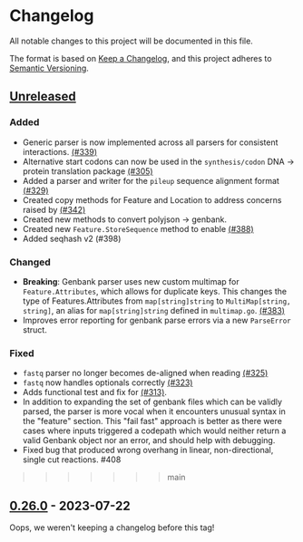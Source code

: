 # Changelog

All notable changes to this project will be documented in this file.

The format is based on [Keep a Changelog](https://keepachangelog.com/en/1.0.0/),
and this project adheres to [Semantic Versioning](https://semver.org/spec/v2.0.0.html).

## [Unreleased]

### Added
- Generic parser is now implemented across all parsers for consistent interactions. [(#339)](https://github.com/TimothyStiles/poly/issues/339)
- Alternative start codons can now be used in the `synthesis/codon` DNA -> protein translation package [(#305)](https://github.com/TimothyStiles/poly/issues/305)
- Added a parser and writer for the `pileup` sequence alignment format [(#329)](https://github.com/TimothyStiles/poly/issues/329)
- Created copy methods for Feature and Location to address concerns raised by [(#342)](https://github.com/TimothyStiles/poly/issues/342)
- Created new methods to convert polyjson -> genbank.
- Created new `Feature.StoreSequence` method to enable [(#388)](https://github.com/TimothyStiles/poly/issues/388)
- Added seqhash v2 (#398)

### Changed
- **Breaking**: Genbank parser uses new custom multimap for `Feature.Attributes`, which allows for duplicate keys. This changes the type of Features.Attributes from `map[string]string` to `MultiMap[string, string]`, an alias for `map[string]string` defined in `multimap.go`. [(#383)](https://github.com/TimothyStiles/poly/issues/383)
- Improves error reporting for genbank parse errors via a new `ParseError` struct.

### Fixed
- `fastq` parser no longer becomes de-aligned when reading [(#325)](https://github.com/TimothyStiles/poly/issues/325)
- `fastq` now handles optionals correctly [(#323)](https://github.com/TimothyStiles/poly/issues/323)
- Adds functional test and fix for [(#313)](https://github.com/TimothyStiles/poly/issues/313).
- In addition to expanding the set of genbank files which can be validly parsed, the parser is more vocal when it encounters unusual syntax in the "feature" section. This "fail fast" approach is better as there were cases where inputs triggered a codepath which would neither return a valid Genbank object nor an error, and should help with debugging.
-  Fixed bug that produced wrong overhang in linear, non-directional, single cut reactions. #408
>>>>>>> main

## [0.26.0] - 2023-07-22
Oops, we weren't keeping a changelog before this tag!

[unreleased]: https://github.com/TimothyStiles/poly/compare/v0.26.0...main
[0.26.0]: https://github.com/TimothyStiles/poly/releases/tag/v0.26.0
